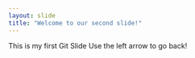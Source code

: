 ```yaml
---
layout: slide
title: "Welcome to our second slide!"
---
```

This is my first Git Slide
Use the left arrow to go back!
